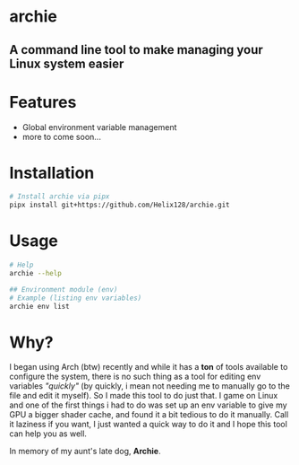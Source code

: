 # archie
## A command line tool to make managing your Linux system easier

# Features
- Global environment variable management
- more to come soon...

# Installation
```bash
# Install archie via pipx
pipx install git+https://github.com/Helix128/archie.git
```

# Usage
```bash
# Help
archie --help

## Environment module (env)
# Example (listing env variables)
archie env list
```

# Why?
I began using Arch (btw) recently and while it has a **ton** of tools available to configure the system, there is no such thing as a tool for editing env variables *"quickly"* (by quickly, i mean not needing me to manually go to the file and edit it myself). So I made this tool to do just that. 
I game on Linux and one of the first things i had to do was set up an env variable to give my GPU a bigger shader cache, and found it a bit tedious to do it manually. Call it laziness if you want, I just wanted a quick way to do it and I hope this tool can help you as well.

In memory of my aunt's late dog, **Archie**.